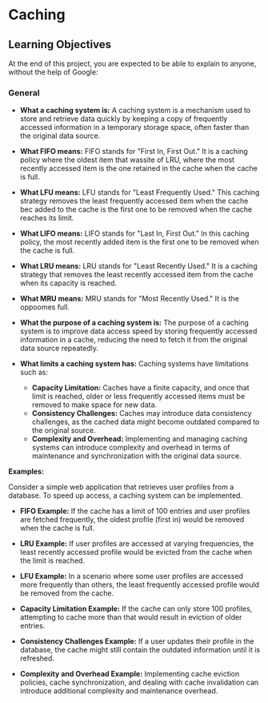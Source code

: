 # Caching

## Learning Objectives

At the end of this project, you are expected to be able to explain to anyone, without the help of Google:

### General

- **What a caching system is:**
  A caching system is a mechanism used to store and retrieve data quickly by keeping a copy of frequently accessed information in a temporary storage space, often faster than the original data source.

- **What FIFO means:**
  FIFO stands for "First In, First Out." It is a caching policy where the oldest item that wassite of LRU, where the most recently accessed item is the one retained in the cache when the cache is full.

- **What LFU means:**
  LFU stands for "Least Frequently Used." This caching strategy removes the least frequently accessed item when the cache bec added to the cache is the first one to be removed when the cache reaches its limit.

- **What LIFO means:**
  LIFO stands for "Last In, First Out." In this caching policy, the most recently added item is the first one to be removed when the cache is full.

- **What LRU means:**
  LRU stands for "Least Recently Used." It is a caching strategy that removes the least recently accessed item from the cache when its capacity is reached.

- **What MRU means:**
  MRU stands for "Most Recently Used." It is the oppoomes full.

- **What the purpose of a caching system is:**
  The purpose of a caching system is to improve data access speed by storing frequently accessed information in a cache, reducing the need to fetch it from the original data source repeatedly.

- **What limits a caching system has:**
  Caching systems have limitations such as:
  - **Capacity Limitation:** Caches have a finite capacity, and once that limit is reached, older or less frequently accessed items must be removed to make space for new data.
  - **Consistency Challenges:** Caches may introduce data consistency challenges, as the cached data might become outdated compared to the original source.
  - **Complexity and Overhead:** Implementing and managing caching systems can introduce complexity and overhead in terms of maintenance and synchronization with the original data source.

**Examples:**

Consider a simple web application that retrieves user profiles from a database. To speed up access, a caching system can be implemented.

- **FIFO Example:**
  If the cache has a limit of 100 entries and user profiles are fetched frequently, the oldest profile (first in) would be removed when the cache is full.

- **LRU Example:**
  If user profiles are accessed at varying frequencies, the least recently accessed profile would be evicted from the cache when the limit is reached.

- **LFU Example:**
  In a scenario where some user profiles are accessed more frequently than others, the least frequently accessed profile would be removed from the cache.

- **Capacity Limitation Example:**
  If the cache can only store 100 profiles, attempting to cache more than that would result in eviction of older entries.

- **Consistency Challenges Example:**
  If a user updates their profile in the database, the cache might still contain the outdated information until it is refreshed.

- **Complexity and Overhead Example:**
  Implementing cache eviction policies, cache synchronization, and dealing with cache invalidation can introduce additional complexity and maintenance overhead.

